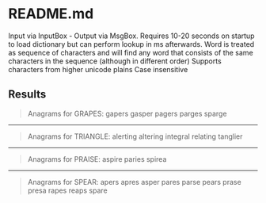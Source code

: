 # README.md

Input via InputBox - Output via MsgBox.
Requires 10-20 seconds on startup to load dictionary but can perform lookup in ms afterwards.
Word is treated as sequence of characters and will find any word that consists of the same characters in the sequence (although in different order)
Supports characters from higher unicode plains
Case insensitive

## Results

>Anagrams for GRAPES:
gapers
gasper
pagers
parges
sparge

_______

>Anagrams for TRIANGLE:
alerting
altering
integral
relating
tanglier

_______

>Anagrams for PRAISE:
aspire
paries
spirea

_______

>Anagrams for SPEAR:
apers
apres
asper
pares
parse
pears
prase
presa
rapes
reaps
spare
